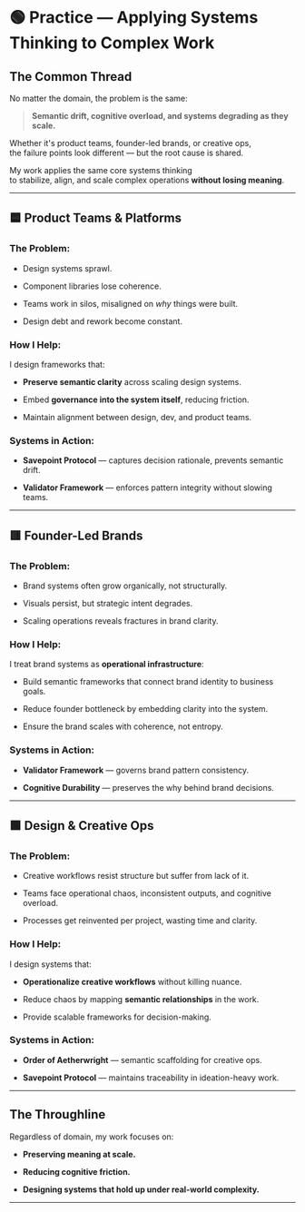 # 🟢 **Practice — Applying Systems Thinking to Complex Work**

## The Common Thread

No matter the domain, the problem is the same:

> **Semantic drift, cognitive overload, and systems degrading as they scale.**

Whether it's product teams, founder-led brands, or creative ops,  
the failure points look different — but the root cause is shared.

My work applies the same core systems thinking  
to stabilize, align, and scale complex operations **without losing meaning**.

---

## 🟦 **Product Teams & Platforms**

### The Problem:

- Design systems sprawl.
    
- Component libraries lose coherence.
    
- Teams work in silos, misaligned on _why_ things were built.
    
- Design debt and rework become constant.
    

### How I Help:

I design frameworks that:

- **Preserve semantic clarity** across scaling design systems.
    
- Embed **governance into the system itself**, reducing friction.
    
- Maintain alignment between design, dev, and product teams.
    

### Systems in Action:

- **Savepoint Protocol** — captures decision rationale, prevents semantic drift.
    
- **Validator Framework** — enforces pattern integrity without slowing teams.
    

---

## 🟥 **Founder-Led Brands**

### The Problem:

- Brand systems often grow organically, not structurally.
    
- Visuals persist, but strategic intent degrades.
    
- Scaling operations reveals fractures in brand clarity.
    

### How I Help:

I treat brand systems as **operational infrastructure**:

- Build semantic frameworks that connect brand identity to business goals.
    
- Reduce founder bottleneck by embedding clarity into the system.
    
- Ensure the brand scales with coherence, not entropy.
    

### Systems in Action:

- **Validator Framework** — governs brand pattern consistency.
    
- **Cognitive Durability** — preserves the why behind brand decisions.
    

---

## 🟩 **Design & Creative Ops**

### The Problem:

- Creative workflows resist structure but suffer from lack of it.
    
- Teams face operational chaos, inconsistent outputs, and cognitive overload.
    
- Processes get reinvented per project, wasting time and clarity.
    

### How I Help:

I design systems that:

- **Operationalize creative workflows** without killing nuance.
    
- Reduce chaos by mapping **semantic relationships** in the work.
    
- Provide scalable frameworks for decision-making.
    

### Systems in Action:

- **Order of Aetherwright** — semantic scaffolding for creative ops.
    
- **Savepoint Protocol** — maintains traceability in ideation-heavy work.
    

---

## The Throughline

Regardless of domain, my work focuses on:

- **Preserving meaning at scale.**
    
- **Reducing cognitive friction.**
    
- **Designing systems that hold up under real-world complexity.**
    

---